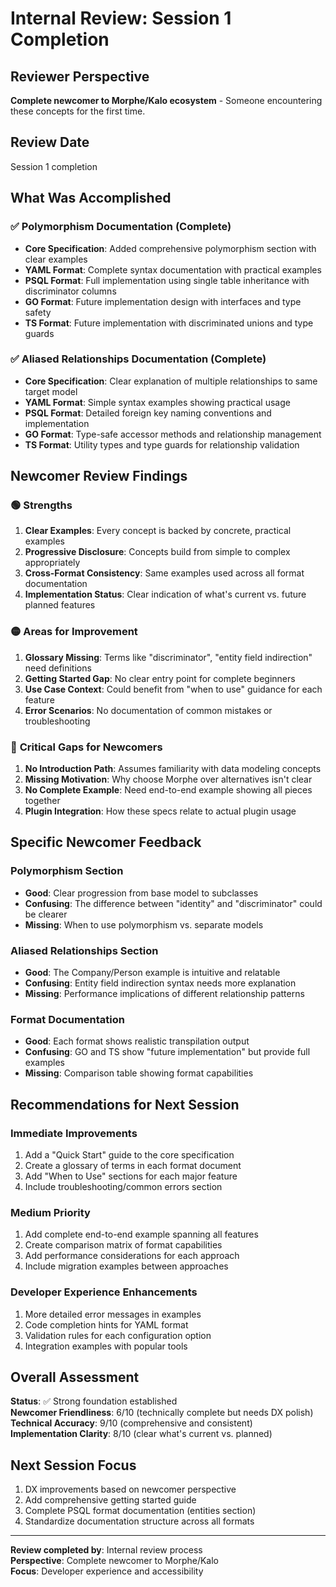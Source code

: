 # Internal Review: Session 1 Completion

## Reviewer Perspective
**Complete newcomer to Morphe/Kalo ecosystem** - Someone encountering these concepts for the first time.

## Review Date
Session 1 completion

## What Was Accomplished

### ✅ Polymorphism Documentation (Complete)
- **Core Specification**: Added comprehensive polymorphism section with clear examples
- **YAML Format**: Complete syntax documentation with practical examples
- **PSQL Format**: Full implementation using single table inheritance with discriminator columns
- **GO Format**: Future implementation design with interfaces and type safety
- **TS Format**: Future implementation with discriminated unions and type guards

### ✅ Aliased Relationships Documentation (Complete)
- **Core Specification**: Clear explanation of multiple relationships to same target model
- **YAML Format**: Simple syntax examples showing practical usage
- **PSQL Format**: Detailed foreign key naming conventions and implementation
- **GO Format**: Type-safe accessor methods and relationship management
- **TS Format**: Utility types and type guards for relationship validation

## Newcomer Review Findings

### 🟢 **Strengths**

1. **Clear Examples**: Every concept is backed by concrete, practical examples
2. **Progressive Disclosure**: Concepts build from simple to complex appropriately
3. **Cross-Format Consistency**: Same examples used across all format documentation
4. **Implementation Status**: Clear indication of what's current vs. future planned features

### 🟡 **Areas for Improvement**

1. **Glossary Missing**: Terms like "discriminator", "entity field indirection" need definitions
2. **Getting Started Gap**: No clear entry point for complete beginners
3. **Use Case Context**: Could benefit from "when to use" guidance for each feature
4. **Error Scenarios**: No documentation of common mistakes or troubleshooting

### 🔴 **Critical Gaps for Newcomers**

1. **No Introduction Path**: Assumes familiarity with data modeling concepts
2. **Missing Motivation**: Why choose Morphe over alternatives isn't clear
3. **No Complete Example**: Need end-to-end example showing all pieces together
4. **Plugin Integration**: How these specs relate to actual plugin usage

## Specific Newcomer Feedback

### Polymorphism Section
- **Good**: Clear progression from base model to subclasses
- **Confusing**: The difference between "identity" and "discriminator" could be clearer
- **Missing**: When to use polymorphism vs. separate models

### Aliased Relationships Section  
- **Good**: The Company/Person example is intuitive and relatable
- **Confusing**: Entity field indirection syntax needs more explanation
- **Missing**: Performance implications of different relationship patterns

### Format Documentation
- **Good**: Each format shows realistic transpilation output
- **Confusing**: GO and TS show "future implementation" but provide full examples
- **Missing**: Comparison table showing format capabilities

## Recommendations for Next Session

### Immediate Improvements
1. Add a "Quick Start" guide to the core specification
2. Create a glossary of terms in each format document
3. Add "When to Use" sections for each major feature
4. Include troubleshooting/common errors section

### Medium Priority
1. Add complete end-to-end example spanning all features
2. Create comparison matrix of format capabilities
3. Add performance considerations for each approach
4. Include migration examples between approaches

### Developer Experience Enhancements
1. More detailed error messages in examples
2. Code completion hints for YAML format
3. Validation rules for each configuration option
4. Integration examples with popular tools

## Overall Assessment

**Status**: ✅ Strong foundation established  
**Newcomer Friendliness**: 6/10 (technically complete but needs DX polish)  
**Technical Accuracy**: 9/10 (comprehensive and consistent)  
**Implementation Clarity**: 8/10 (clear what's current vs. planned)

## Next Session Focus
1. DX improvements based on newcomer perspective
2. Add comprehensive getting started guide  
3. Complete PSQL format documentation (entities section)
4. Standardize documentation structure across all formats

---

**Review completed by**: Internal review process  
**Perspective**: Complete newcomer to Morphe/Kalo  
**Focus**: Developer experience and accessibility